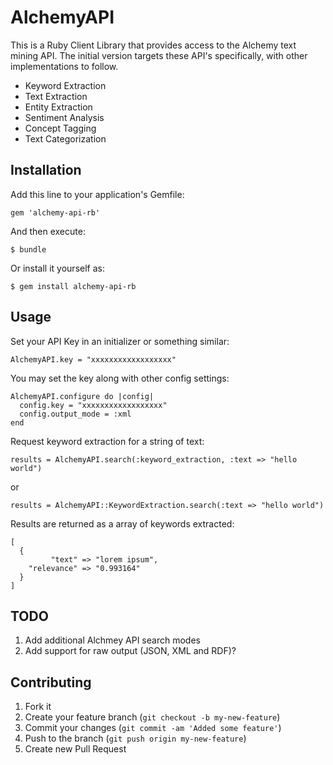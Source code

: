 # AlchemyAPI

This is a Ruby Client Library that provides access to the Alchemy text mining API. The initial version targets these  API's specifically, with other implementations to follow.

* Keyword Extraction
* Text Extraction
* Entity Extraction
* Sentiment Analysis
* Concept Tagging
* Text Categorization

## Installation

Add this line to your application's Gemfile:

    gem 'alchemy-api-rb'

And then execute:

    $ bundle

Or install it yourself as:

    $ gem install alchemy-api-rb

## Usage

Set your API Key in an initializer or something similar:

    AlchemyAPI.key = "xxxxxxxxxxxxxxxxxx"

You may set the key along with other config settings:

    AlchemyAPI.configure do |config|
      config.key = "xxxxxxxxxxxxxxxxxx"
      config.output_mode = :xml
    end

Request keyword extraction for a string of text:

    results = AlchemyAPI.search(:keyword_extraction, :text => "hello world")

or

    results = AlchemyAPI::KeywordExtraction.search(:text => "hello world")

Results are returned as a array of keywords extracted:

    [
      {
             "text" => "lorem ipsum",
        "relevance" => "0.993164"
      }
    ]

## TODO

1. Add additional Alchmey API search modes
2. Add support for raw output (JSON, XML and RDF)?

## Contributing

1. Fork it
2. Create your feature branch (`git checkout -b my-new-feature`)
3. Commit your changes (`git commit -am 'Added some feature'`)
4. Push to the branch (`git push origin my-new-feature`)
5. Create new Pull Request
